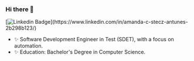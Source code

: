 ### Hi there 👋

[![Linkedin Badge](https://img.shields.io/badge/-Amanda%20Stecz-00875f?style=flat-square&logo=Linkedin&logoColor=white&link=[https://www.linkedin.com/in/diego-schell-fernandes/](https://www.linkedin.com/in/amanda-c-stecz-antunes-2b298b123/))](https://www.linkedin.com/in/amanda-c-stecz-antunes-2b298b123/)

- ✨ Software Development Engineer in Test (SDET), with a focus on automation.
- ✨ Education: Bachelor's Degree in Computer Science.
